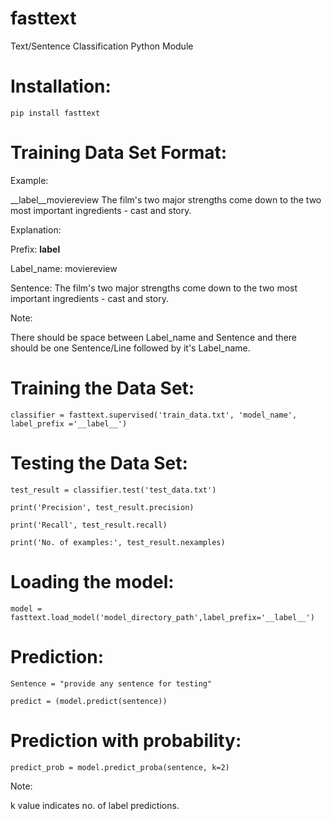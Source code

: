 # fasttext
Text/Sentence Classification Python Module

# Installation:

    pip install fasttext
  
# Training Data Set Format:

Example: 

__label__moviereview The film's two major strengths come down to the two most important ingredients - cast and story.

Explanation:

Prefix: __label__

Label_name: moviereview

Sentence: The film's two major strengths come down to the two most important ingredients - cast and story.

Note: 

There should be space between Label_name and Sentence and there should be one Sentence/Line followed by it's Label_name.
  
# Training the Data Set:

    classifier = fasttext.supervised('train_data.txt', 'model_name', label_prefix ='__label__')

# Testing the Data Set:

    test_result = classifier.test('test_data.txt')

    print('Precision', test_result.precision)

    print('Recall', test_result.recall)

    print('No. of examples:', test_result.nexamples)

# Loading the model:

    model = fasttext.load_model('model_directory_path',label_prefix='__label__')

# Prediction:

    Sentence = "provide any sentence for testing"

    predict = (model.predict(sentence))

# Prediction with probability:

    predict_prob = model.predict_proba(sentence, k=2)

Note: 

k value indicates no. of label predictions.




